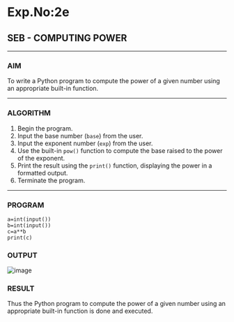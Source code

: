 # Exp.No:2e  
## SEB - COMPUTING POWER

---

### AIM  

To write a Python program to compute the power of a given number using an appropriate built-in function.

---

### ALGORITHM

1. Begin the program.  
2. Input the base number (`base`) from the user.  
3. Input the exponent number (`exp`) from the user.  
4. Use the built-in `pow()` function to compute the base raised to the power of the exponent.  
5. Print the result using the `print()` function, displaying the power in a formatted output.  
6. Terminate the program.

---

### PROGRAM

```
a=int(input())
b=int(input())
c=a**b
print(c)
```
### OUTPUT

![image](https://github.com/user-attachments/assets/5134c408-1ade-484e-a957-922e24fa4a59)


### RESULT
Thus the Python program to compute the power of a given number using an appropriate built-in function is done and executed.
